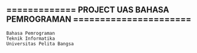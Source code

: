 ##  ============= PROJECT UAS BAHASA PEMROGRAMAN ======================

    Bahasa Pemrograman
    Teknik Informatika
    Universitas Pelita Bangsa


